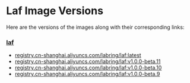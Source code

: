 # Laf Image Versions

Here are the versions of the images along with their corresponding links:

### [laf](https://github.com/labring/laf)

- [registry.cn-shanghai.aliyuncs.com/labring/laf:latest](https://explore.ggcr.dev/?image=registry.cn-shanghai.aliyuncs.com/labring/laf:latest)
- [registry.cn-shanghai.aliyuncs.com/labring/laf:v1.0.0-beta.11](https://explore.ggcr.dev/?image=registry.cn-shanghai.aliyuncs.com/labring/laf:v1.0.0-beta.11)
- [registry.cn-shanghai.aliyuncs.com/labring/laf:v1.0.0-beta.10](https://explore.ggcr.dev/?image=registry.cn-shanghai.aliyuncs.com/labring/laf:v1.0.0-beta.10)
- [registry.cn-shanghai.aliyuncs.com/labring/laf:v1.0.0-beta.9](https://explore.ggcr.dev/?image=registry.cn-shanghai.aliyuncs.com/labring/laf:v1.0.0-beta.9)


